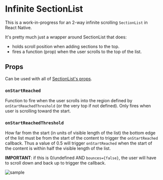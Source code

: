 # Infinite SectionList

This is a work-in-progress for an 2-way infinite scrolling `SectionList` in React Native.

It's pretty much just a wrapper around SectionList that does:
- holds scroll position when adding sections to the top.
- fires a function (prop) when the user scrolls to the top of the list.

## Props

Can be used with all of [SectionList's props](https://facebook.github.io/react-native/docs/sectionlist.html).


### `onStartReached`

Function to fire when the user scrolls into the region defined by `onStartReachedThreshold` (or the very top if not defined). Only fires when user is scrolling toward the start.

### `onStartReachedThreshold`

How far from the start (in units of visible length of the list) the bottom edge of the
list must be from the start of the content to trigger the `onStartReached` callback.
Thus a value of 0.5 will trigger `onStartReached` when the start of the content is
within half the visible length of the list.

**IMPORTANT**: if this is 0/undefined AND `bounces={false}`, the user will have to scroll down and back up
   to trigger the callback.

![sample](/sample.gif)
